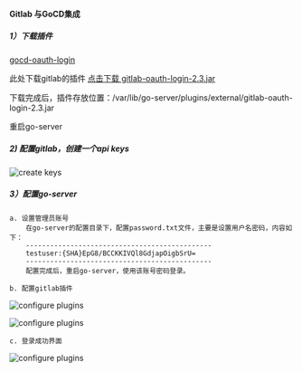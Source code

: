 <!--
author: os4uinfo
head: https://os4u.info/blog/img/sun.png
date: 2017-06-05
title: Gitlab 与GoCD集成
tags: CI-CD-CD 
images: https://os4u.info/blog/img/sun.png
category: CI-CD-CD 
status: publish
summary: gitlab与GoCD的集成。
-->

#### Gitlab 与GoCD集成

##### 1）下载插件

[gocd-oauth-login](https://github.com/gocd-contrib/gocd-oauth-login/releases)

此处下载gitlab的插件 [点击下载 gitlab-oauth-login-2.3.jar](https://github.com/gocd-contrib/gocd-oauth-login/releases/download/v2.3/gitlab-oauth-login-2.3.jar)

下载完成后，插件存放位置：/var/lib/go-server/plugins/external/gitlab-oauth-login-2.3.jar

重启go-server

##### 2) 配置gitlab，创建一个api keys
![create keys](https://www.os4u.info/blog/ci-cd-tools/images/gocd-gitlab-step-0.png)
##### 3）配置go-server

```
a. 设置管理员账号
   	在go-server的配置目录下，配置password.txt文件，主要是设置用户名密码，内容如下：
   	----------------------------------------------
   	testuser:{SHA}EpG8/BCCKKIVQl8GdjapOigbSrU=
   	----------------------------------------------
   	配置完成后，重启go-server，使用该账号密码登录。

b. 配置gitlab插件
```
![configure plugins](https://www.os4u.info/blog/ci-cd-tools/images/gocd-gitlab-step-1.png)

![configure plugins](https://www.os4u.info/blog/ci-cd-tools/images/gocd-gitlab-step-2.png)


```
c. 登录成功界面
```
![configure plugins](https://www.os4u.info/blog/ci-cd-tools/images/gocd-gitlab-step-3.png)